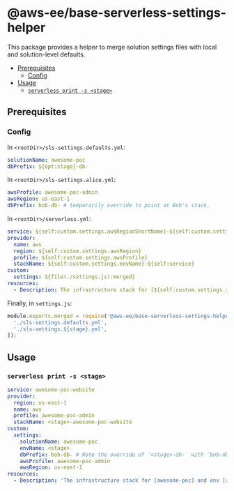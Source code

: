 # @aws-ee/base-serverless-settings-helper <!-- omit in toc -->

This package provides a helper to merge solution settings files with local and solution-level defaults.

- [Prerequisites](#prerequisites)
  - [Config](#config)
- [Usage](#usage)
  - [`serverless print -s <stage>`](#serverless-print--s-stage)

## Prerequisites

### Config

In `<rootDir>/sls-settings.defaults.yml`:

```yaml
solutionName: awesome-poc
dbPrefix: ${opt:stage}-db-
```

In `<rootDir>/sls-settings.alice.yml`:

```yaml
awsProfile: awesome-poc-admin
awsRegion: us-east-1
dbPrefix: bob-db- # temporarily override to point at Bob's stack.
```

In `<rootDir>/serverless.yml`:

```yaml
service: ${self:custom.settings.awsRegionShortName}-${self:custom.settings.solutionName}-website
provider:
  name: aws
  region: ${self:custom.settings.awsRegion}
  profile: ${self:custom.settings.awsProfile}
  stackName: ${self:custom.settings.envName}-${self:service}
custom:
  settings: ${file(./settings.js):merged}
resources:
  - Description: The infrastructure stack for [${self:custom.settings.solutionName}] and env [${self:custom.settings.envName}]
```

Finally, in `settings.js`:

```javascript
module.exports.merged = require('@aws-ee/base-serverless-settings-helper').mergeSettings(__dirname, [
  './sls-settings.defaults.yml',
  './sls-settings.${stage}.yml',
]);
```

## Usage

### `serverless print -s <stage>`

```yaml
service: awesome-poc-website
provider:
  region: us-east-1
  name: aws
  profile: awesome-poc-admin
  stackName: <stage>-awesome-poc-website
custom:
  settings:
    solutionName: awesome-poc
    envName: <stage>
    dbPrefix: bob-db- # Note the override of `<stage>-db-` with `bob-db-`
    awsProfile: awesome-poc-admin
    awsRegion: us-east-1
resources:
  - Description: 'The infrastructure stack for [awesome-poc] and env [alice]'
```
